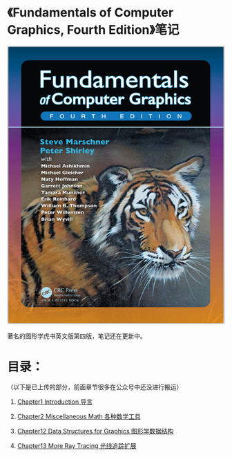 # 《Fundamentals of Computer Graphics, Fourth Edition》笔记

![picture 19](Media/3213d18f0063b7f0e047cb0708313eafae7efff2d56bae9a0da19fd352545767.png)  

著名的图形学虎书英文版第四版，笔记还在更新中。

# 目录：

（以下是已上传的部分，前面章节很多在公众号中还没进行搬运）

1. [Chapter1 Introduction 导言](./Chapter1%20Introduction%20导言/README.md)

1. [Chapter2 Miscellaneous Math 各种数学工具](./Chapter2%20Miscellaneous%20Math%20各种数学工具/README.md)

1. [Chapter12 Data Structures for Graphics 图形学数据结构](./Chapter12%20Data%20Structures%20for%20Graphics%20图形学中的数据结构/README.md)

1. [Chapter13 More Ray Tracing 光线追踪扩展](./Chapter13%20More%20Ray%20Tracing%20光线追踪扩展/README.md)